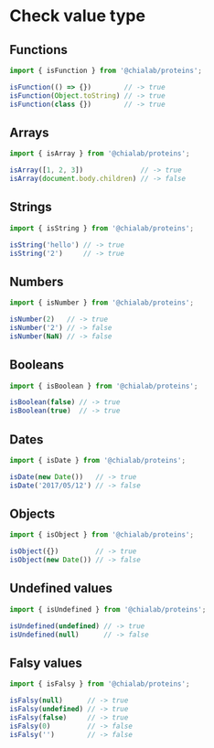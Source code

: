# Check value type

## Functions

```js
import { isFunction } from '@chialab/proteins';

isFunction(() => {})        // -> true
isFunction(Object.toString) // -> true
isFunction(class {})        // -> true
```

## Arrays

```js
import { isArray } from '@chialab/proteins';

isArray([1, 2, 3])              // -> true
isArray(document.body.children) // -> false
```

## Strings

```js
import { isString } from '@chialab/proteins';

isString('hello') // -> true
isString('2')     // -> true
```

## Numbers

```js
import { isNumber } from '@chialab/proteins';

isNumber(2)   // -> true
isNumber('2') // -> false
isNumber(NaN) // -> false
```

## Booleans

```js
import { isBoolean } from '@chialab/proteins';

isBoolean(false) // -> true
isBoolean(true)  // -> true
```

## Dates

```js
import { isDate } from '@chialab/proteins';

isDate(new Date())   // -> true
isDate('2017/05/12') // -> false
```

## Objects

```js
import { isObject } from '@chialab/proteins';

isObject({})         // -> true
isObject(new Date()) // -> false
```

## Undefined values

```js
import { isUndefined } from '@chialab/proteins';

isUndefined(undefined) // -> true
isUndefined(null)      // -> false
```

## Falsy values

```js
import { isFalsy } from '@chialab/proteins';

isFalsy(null)      // -> true
isFalsy(undefined) // -> true
isFalsy(false)     // -> true
isFalsy(0)         // -> false
isFalsy('')        // -> false
```
